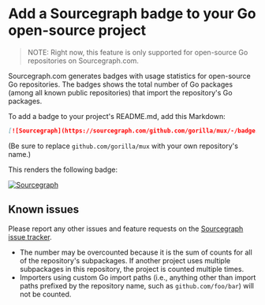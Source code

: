 # Add a Sourcegraph badge to your Go open-source project

> NOTE: Right now, this feature is only supported for open-source Go repositories on Sourcegraph.com.

Sourcegraph.com generates badges with usage statistics for open-source Go repositories. The badges shows the total number of Go packages (among all known public repositories) that import the repository's Go packages.

To add a badge to your project's README.md, add this Markdown:

``` markdown
[![Sourcegraph](https://sourcegraph.com/github.com/gorilla/mux/-/badge.svg)](https://sourcegraph.com/github.com/gorilla/mux?badge)
```

(Be sure to replace `github.com/gorilla/mux` with your own repository's name.)

This renders the following badge:

[![Sourcegraph](https://sourcegraph.com/github.com/gorilla/mux/-/badge.svg)](https://sourcegraph.com/github.com/gorilla/mux?badge)

## Known issues

Please report any other issues and feature requests on the [Sourcegraph issue tracker](https://github.com/sourcegraph/sourcegraph/issues).

- The number may be overcounted because it is the sum of counts for all of the repository's subpackages. If another project uses multiple subpackages in this repository, the project is counted multiple times.
- Importers using custom Go import paths (i.e., anything other than import paths prefixed by the repository name, such as `github.com/foo/bar`) will not be counted.
